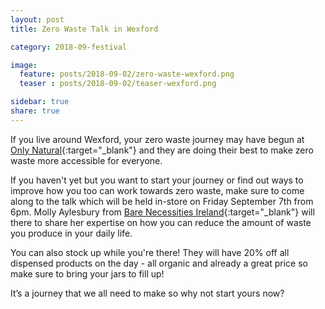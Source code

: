 ```yaml
---
layout: post
title: Zero Waste Talk in Wexford

category: 2018-09-festival

image:
  feature: posts/2018-09-02/zero-waste-wexford.png
  teaser : posts/2018-09-02/teaser-wexford.png

sidebar: true
share: true
---
```

If you live around Wexford, your zero waste journey may have begun at [Only Natural](http://www.onlynatural.ie/){:target="_blank"} and they are doing their best to make zero waste more accessible for everyone. 

If you haven't yet but you want to start your journey or find out ways to improve how you too can work towards zero waste, make sure to come along to the talk which will be held in-store on Friday September 7th from 6pm. Molly Aylesbury from [Bare Necessities Ireland](https://www.facebook.com/BareNecessitiesIreland/){:target="_blank"} will there to share her expertise on how you can reduce the amount of waste you produce in your daily life.

You can also stock up while you're there! They will have 20% off all dispensed products on the day - all organic and already a great price so make sure to bring your jars to fill up! 

It’s a journey that we all need to make so why not start yours now?



